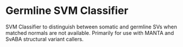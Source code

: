 # Germline SVM Classifier


SVM Classifier to distinguish between somatic and germline SVs when matched normals are not available. Primarily for use with MANTA and SvABA structural variant callers.
